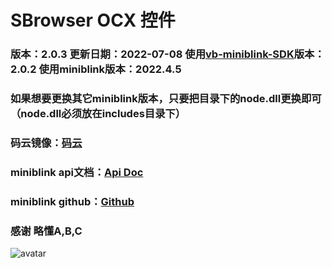 ﻿# SBrowser OCX 控件

### 版本：2.0.3   更新日期：2022-07-08   使用[vb-miniblink-SDK](https://github.com/imxcstar/vb6-miniblink-SDK)版本：2.0.2   使用miniblink版本：2022.4.5

### 如果想要更换其它miniblink版本，只要把目录下的node.dll更换即可（node.dll必须放在includes目录下）

### 码云镜像：[码云](https://gitee.com/imxcstar/vb6-miniblink-SBrowser)

### miniblink api文档：[Api Doc](https://weolar.github.io/miniblink/doc-main.html)

### miniblink github：[Github](https://github.com/weolar/miniblink49/)

### 感谢 略懂A,B,C

![avatar](./Res/1.png)
